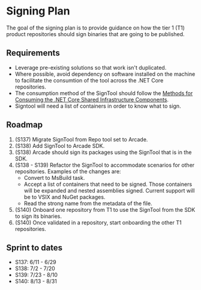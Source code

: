 # Signing Plan
The goal of the signing plan is to provide guidance on how the tier 1 (T1) product repositories should sign binaries that are going to be published.

## Requirements
- Leverage pre-existing solutions so that work isn't duplicated.
- Where possible, avoid dependency on software installed on the machine to facilitate the consumtion of the tool across the .NET Core repositories.
- The consumption method of the SignTool should follow the [Methods for Consuming the .NET Core Shared Infrastructure Components](https://github.com/dotnet/arcade/blob/master/Documentation/Overview.md#methods-for-consuming-the-net-core-shared-infrastructure-components).
- Signtool will need a list of containers in order to know what to sign.

## Roadmap
1. (S137) Migrate SignTool from Repo tool set to Arcade.
2. (S138) Add SignTool to Arcade SDK.
3. (S138) Arcade should sign its packages using the SignTool that is in the SDK.
4. (S138 - S139) Refactor the SignTool to accommodate scenarios for other repositories. Examples of the changes are:
    - Convert to MsBuild task.
    - Accept a list of containers that need to be signed. Those containers will be expanded and nested assemblies signed. Current support will be to VSIX and NuGet packages.
    - Read the strong name from the metadata of the file.
5. (S140) Onboard one repository from T1 to use the SignTool from the SDK to sign its binaries.
6. (S140) Once validated in a repository, start onboarding the other T1 repositories.

## Sprint to dates
- S137: 6/11 - 6/29 
- S138: 7/2 - 7/20 
- S139: 7/23 - 8/10 
- S140: 8/13 - 8/31 
